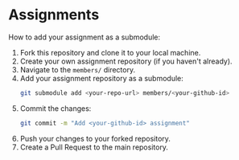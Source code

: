 # Assignments

How to add your assignment as a submodule:
1. Fork this repository and clone it to your local machine.
2. Create your own assignment repository (if you haven't already).
3. Navigate to the `members/` directory.
4. Add your assignment repository as a submodule:
    ```bash
    git submodule add <your-repo-url> members/<your-github-id>
    ```
5. Commit the changes:
    ```bash
    git commit -m "Add <your-github-id> assignment"
    ```
6. Push your changes to your forked repository.
7. Create a Pull Request to the main repository.